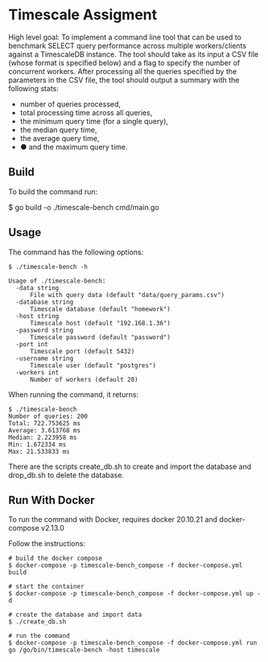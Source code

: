Timescale Assigment
===================
High level goal: To implement a command line tool that can be used to benchmark SELECT query performance across multiple workers/clients against a TimescaleDB instance. The tool should take as its input a CSV file (whose format is specified below) and a flag to specify the number of concurrent workers. After processing all the queries specified by the parameters in the CSV file, the tool should output a summary with the following stats:

- number of queries processed,
- total processing time across all queries,
- the minimum query time (for a single query),
- the median query time,
- the average query time,
- ● and the maximum query time.

Build
-----
To build the command run:

  $  go build -o ./timescale-bench cmd/main.go

Usage
-----
The command has the following options:

```
$ ./timescale-bench -h

Usage of ./timescale-bench:
  -data string
      File with query data (default "data/query_params.csv")
  -database string
      Timescale database (default "homework")
  -host string
      Timescale host (default "192.168.1.36")
  -password string
      Timescale password (default "password")
  -port int
      Timescale port (default 5432)
  -username string
      Timescale user (default "postgres")
  -workers int
      Number of workers (default 20)
```

When running the command, it returns:

```
$ ./timescale-bench
Number of queries: 200
Total: 722.753625 ms
Average: 3.613768 ms
Median: 2.223958 ms
Min: 1.672334 ms
Max: 21.533833 ms
```

There are the scripts create_db.sh to create and import the database and drop_db.sh to delete the database.

Run With Docker
---------------
To run the command with Docker, requires docker 20.10.21 and docker-compose v2.13.0

Follow the instructions:

```
# build the docker compose
$ docker-compose -p timescale-bench_compose -f docker-compose.yml build

# start the container
$ docker-compose -p timescale-bench_compose -f docker-compose.yml up -d

# create the database and import data
$ ./create_db.sh

# run the command
$ docker-compose -p timescale-bench_compose -f docker-compose.yml run go /go/bin/timescale-bench -host timescale
```
